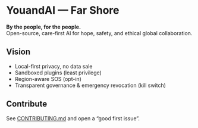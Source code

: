 # YouandAI — Far Shore
**By the people, for the people.**  
Open-source, care-first AI for hope, safety, and ethical global collaboration.

## Vision
- Local-first privacy, no data sale
- Sandboxed plugins (least privilege)
- Region-aware SOS (opt-in)
- Transparent governance & emergency revocation (kill switch)

## Contribute
See [CONTRIBUTING.md](CONTRIBUTING.md) and open a “good first issue”.
